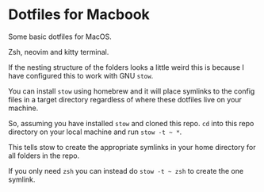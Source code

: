 # Dotfiles for Macbook

Some basic dotfiles for MacOS.

Zsh, neovim and kitty terminal.

If the nesting structure of the folders looks a little weird this is because I have configured this to work with
GNU `stow`.  

You can install `stow` using homebrew and it will place symlinks to the config files in a target directory
regardless of where these dotfiles live on your machine.

So, assuming you have installed `stow` and cloned this repo. `cd` into this repo directory on your local machine
and run `stow -t ~ *`.

This tells stow to create the appropriate symlinks in your home directory for all folders
in the repo.

If you only need `zsh` you can instead do `stow -t ~ zsh` to create the one symlink.